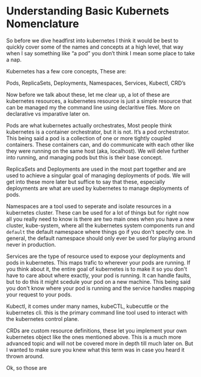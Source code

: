 # Understanding Basic Kubernets Nomenclature

So before we dive headfirst into kubernetes I think it would be best to quickly cover some of the names and concepts at a high level, that way when I say something like “a pod” you don’t think I mean some place to take a nap.

Kubernetes has a few core concepts, These are:

Pods, ReplicaSets, Deployments, Namespaces, Services, Kubectl, CRD’s 

Now before we talk about these, let me clear up, a lot of these are kubernetes resources, a kubernetes resource is just a simple resource that can be managed my the command line using declaritive files. More on declarative vs imparative later on.

Pods are what kubernetes actually orchestrates, Most people think kubernetes is a container orchestrator, but it is not. It’s a pod orchestrator. This being said a pod is a collection of one or more tightly coupled containers. These containers can, and do communicate with each other like they were running on the same host (aka, localhost). We will delve further into running, and managing pods but this is their base concept.

ReplicaSets and Deployments are used in the most part together and are used to achieve a singular goal of managing deployments of pods. We will get into these more later but suffice to say that these, especially deployments are what are used by kubernetes to manage deployments of pods.

Namespaces are a tool used to seperate and isolate resources in a kubernetes cluster. These can be used for a lot of things but for right now all you really need to know is there are two main ones when you have a new cluster, kube-system, where all the kubernetes system components run and `default` the default namespace where things go if you don't specify one. In general, the default namespace should only ever be used for playing around never in production.

Services are the type of resource used to expose your deployments and pods in kubernetes. This maps trafic to wherever your pods are running. If you think about it, the entire goal of kubernetes is to make it so you don't have to care about where exactly, your pod is running. It can handle faults, but to do this it might scedule your pod on a new machine. This being said you don't know where your pod is running and the service handles mapping your request to your pods.

Kubectl, it comes under many names, kubeCTL, kubecuttle or the kubernetes cli. this is the primary command line tool used to interact with the kubernetes control plane.

CRDs are custom resource definitions, these let you implement your own kubernetes object like the ones mentioned above. This is a much more advanced topic and will not be covered more in depth till much later on. But I wanted to make sure you knew what this term was in case you heard it thrown around.

Ok, so those are 